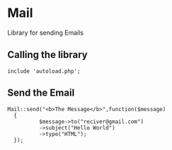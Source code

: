 # Mail
Library for sending Emails


## Calling the library

    include 'autoload.php';

## Send the Email

    Mail::send("<b>The Message</b>",function($message)
	  {
	          $message->to("reciver@gmail.com")
	          ->subject("Hello World")
	          ->type("HTML");
	  });

